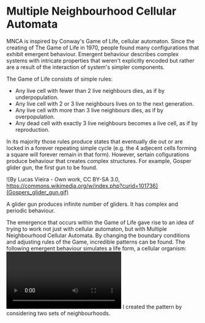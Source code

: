 # Multiple Neighbourhood Cellular Automata
MNCA is inspired by Conway's Game of Life, cellular automaton. Since the creating of The Game of Life in 1970, people found 
many configurations that exhibit emergent behaviour. Emergent behaviour describes complex systems with intricate properties that weren't explicitly encoded but rather are a result of the interaction of system's simpler components. 

The Game of Life consists of simple rules:
* Any live cell with fewer than 2 live neighbours dies, as if by underpopulation.
* Any live cell with 2 or 3 live neighbours lives on to the next generation.
* Any live cell with more than 3 live neighbours dies, as if by overpopulation.
* Any dead cell with exactly 3 live neighbours becomes a live cell, as if by reproduction.

In its majority those rules produce states that eventually die out or are locked in a forever repeating simple cycle (e.g. the 4 adjecent cells forming a square will forever remain in that form). However, sertain cofigurations produce behaviour that creates complex structures. For example, Gosper glider gun, the first gun to be found. 

![By Lucas Vieira - Own work, CC BY-SA 3.0, https://commons.wikimedia.org/w/index.php?curid=101736](Gospers_glider_gun.gif)

A glider gun produces infinite number of gliders. It has complex and periodic behaviour. 

The emergence that occurs within the Game of Life gave rise to an idea of trying to work not just with cellular automaton, but with Multiple Neighbourhood Cellular Automata. By changing the boundary conditions and adjusting rules of the Game, incredible patterns can be found. 
The following emergent behaviour simulates a life form, a cellular organism:
<video controls src="Cells6 - Made with Clipchamp.mp4" title="The emergence of a cellular life-form"></video>
I created the pattern by considering two sets of neighbourhoods. 
